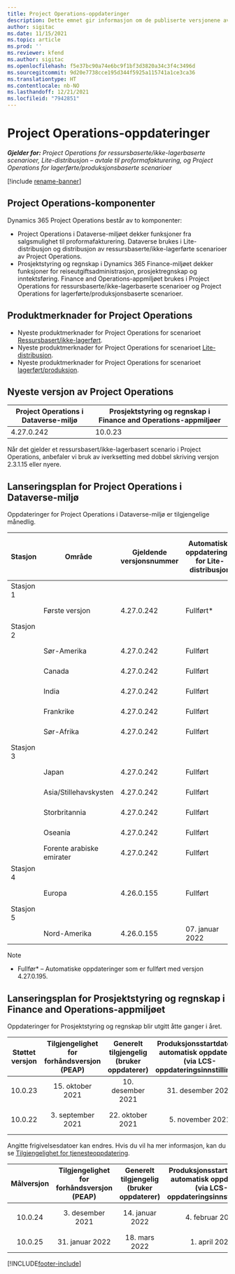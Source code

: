 ```yaml
---
title: Project Operations-oppdateringer
description: Dette emnet gir informasjon om de publiserte versjonene av Dynamics 365 Project Operations.
author: sigitac
ms.date: 11/15/2021
ms.topic: article
ms.prod: ''
ms.reviewer: kfend
ms.author: sigitac
ms.openlocfilehash: f5e37bc90a74e6bc9f1bf3d3820a34c3f4c3496d
ms.sourcegitcommit: 9d20e7738cce195d344f5925a115741a1ce3ca36
ms.translationtype: HT
ms.contentlocale: nb-NO
ms.lasthandoff: 12/21/2021
ms.locfileid: "7942851"
---
```

# <a name="project-operations-updates"></a>Project Operations-oppdateringer

_**Gjelder for:** Project Operations for ressursbaserte/ikke-lagerbaserte scenarioer, Lite-distribusjon – avtale til proformafakturering, og Project Operations for lagerførte/produksjonsbaserte scenarioer_

[!include [rename-banner](~/includes/cc-data-platform-banner.md)]

## <a name="project-operations-components"></a>Project Operations-komponenter

Dynamics 365 Project Operations består av to komponenter:

- Project Operations i Dataverse-miljøet dekker funksjoner fra salgsmulighet til proformafakturering. Dataverse brukes i Lite-distribusjon og distribusjon av ressursbaserte/ikke-lagerførte scenarioer av Project Operations.
- Prosjektstyring og regnskap i Dynamics 365 Finance-miljøet dekker funksjoner for reiseutgiftsadministrasjon, prosjektregnskap og inntektsføring. Finance and Operations-appmiljøet brukes i Project Operations for ressursbaserte/ikke-lagerbaserte scenarioer og Project Operations for lagerførte/produksjonsbaserte scenarioer.

## <a name="project-operations-release-notes"></a>Produktmerknader for Project Operations
- Nyeste produktmerknader for Project Operations for scenarioet [Ressursbasert/ikke-lagerført](whats-new-dec-2021-resource-based.md).
- Nyeste produktmerknader for Project Operations for scenarioet [Lite-distribusjon](../pro/whats-new/whats-new-dec-2021-lite.md).
- Nyeste produktmerknader for Project Operations for scenarioet [lagerført/produksjon](../prod-pma/whats-new/whats-new-oct-2021-stocked.md).

## <a name="project-operations-latest-version"></a>Nyeste versjon av Project Operations

| Project Operations i Dataverse-miljø | Prosjektstyring og regnskap i Finance and Operations-appmiljøer | 
| --- | --- |
| 4.27.0.242 | 10.0.23 |

Når det gjelder et ressursbasert/ikke-lagerbasert scenario i Project Operations, anbefaler vi bruk av iverksetting med dobbel skriving versjon 2.3.1.15 eller nyere.

## <a name="release-schedule-for-project-operations-on-dataverse-environment"></a>Lanseringsplan for Project Operations i Dataverse-miljø

Oppdateringer for Project Operations i Dataverse-miljø er tilgjengelige månedlig. 

| Stasjon | Område | Gjeldende versjonsnummer | Automatiske oppdateringer for Lite-distribusjon | Automatiske oppdateringer for ressursbasert/ikke-lagerbasert distribusjon | Neste versjonsnummer | Neste versjon er allment tilgjengelig |
|-----------|-----------------------|-----------------|--------------------|---------------------|---------------------|---------------------|
| Stasjon 1 |   &nbsp;              |    &nbsp;       | &nbsp;             |      &nbsp;         |      &nbsp;         |      &nbsp;         |
|   &nbsp;  | Første versjon         |  4.27.0.242     | Fullført*          | Fullført*           | TBD                 | 14. januar 2022    |
| Stasjon 2 |   &nbsp;              |    &nbsp;       | &nbsp;             |      &nbsp;         |      &nbsp;         |      &nbsp;         |
|   &nbsp;  | Sør-Amerika         |  4.27.0.242     | Fullført           | 07. januar 2022    | TBD                 | 14. januar 2022    |
|   &nbsp;  | Canada                |  4.27.0.242     | Fullført           | 07. januar 2022    | TBD                 | 14. januar 2022    |
|   &nbsp;  | India                 |  4.27.0.242     | Fullført           | 07. januar 2022    | TBD                 | 14. januar 2022    |
|   &nbsp;  | Frankrike                |  4.27.0.242     | Fullført           | 07. januar 2022    | TBD                 | 14. januar 2022    |
|   &nbsp;  | Sør-Afrika          |  4.27.0.242     | Fullført           | 07. januar 2022    | TBD                 | 14. januar 2022    |
| Stasjon 3 |      &nbsp;           |     &nbsp;      |     &nbsp;         |      &nbsp;         |      &nbsp;         |      &nbsp;         |
|   &nbsp;  | Japan                 |  4.27.0.242     | Fullført           | 07. januar 2022    | TBD                 | 21. januar 2022    |
|   &nbsp;  | Asia/Stillehavskysten          |  4.27.0.242     | Fullført           | 07. januar 2022    | TBD                 | 21. januar 2022    |
|   &nbsp;  | Storbritannia         |  4.27.0.242     | Fullført           | 07. januar 2022    | TBD                 | 21. januar 2022    |
|   &nbsp;  | Oseania               |  4.27.0.242     | Fullført           | 07. januar 2022    | TBD                 | 21. januar 2022    |
|   &nbsp;  | Forente arabiske emirater  |  4.27.0.242     | Fullført           | 07. januar 2022    | TBD                 | 21. januar 2022    |
| Stasjon 4 |     &nbsp;            |     &nbsp;      |     &nbsp;         |      &nbsp;         |      &nbsp;         |      &nbsp;         |
|   &nbsp;  | Europa                |  4.26.0.155     | Fullført           | 07. januar 2022    | 4.27.0.242          | 10. januar 2022    |
| Stasjon 5 |     &nbsp;            |     &nbsp;      |     &nbsp;         |      &nbsp;         |      &nbsp;         |      &nbsp;         |
|   &nbsp;  | Nord-Amerika         |  4.26.0.155     | 07. januar 2022   | 14. januar 2022    | 4.27.0.242          | 17. januar 2022    |

>[!Note]
> - Fullfør* – Automatiske oppdateringer som er fullført med versjon 4.27.0.195.


## <a name="release-schedule-for-project-management-and-accounting-in-the-finance-and-operations-apps-environment"></a>Lanseringsplan for Prosjektstyring og regnskap i Finance and Operations-appmiljøet

Oppdateringer for Prosjektstyring og regnskap blir utgitt åtte ganger i året.

|Støttet versjon| Tilgjengelighet for forhåndsversjon (PEAP) | Generelt tilgjengelig (bruker oppdaterer) | Produksjonsstartdato for automatisk oppdatering (via LCS-oppdateringsinnstillinger) |   Slutt på service   |
|:---------------:|:---------------------------:|:---------------------------------:|:--------------------------------------------------------------------:|:------------------:|
|     10.0.23     |      15. oktober 2021       |        10. desember 2021          |                          31. desember 2021                           | 18. mars 2022     |
|     10.0.22     |      3. september 2021      |        22. oktober 2021           |                          5. november 2021                            | 14. januar 2022   |


Angitte frigivelsesdatoer kan endres. Hvis du vil ha mer informasjon, kan du se [Tilgjengelighet for tjenesteoppdatering](/dynamics365/fin-ops-core/fin-ops/get-started/public-preview-releases?toc=%2fdynamics365%2ffinance%2ftoc.json).

|Målversjon | Tilgjengelighet for forhåndsversjon (PEAP) | Generelt tilgjengelig (bruker oppdaterer) | Produksjonsstartdato for automatisk oppdatering (via LCS-oppdateringsinnstillinger) |   Slutt på service   |
|:---------------:|:---------------------------:|:---------------------------------:|:--------------------------------------------------------------------:|:------------------:|
|     10.0.24     |      3. desember 2021       |        14. januar 2022           |                          4. februar 2022                            | 15. april 2022     |
|     10.0.25     |      31. januar 2022       |        18. mars 2022             |                          1. april 2022                               | 10. juni 2022      |

[!INCLUDE[footer-include](../includes/footer-banner.md)]
